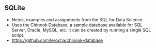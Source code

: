 ## SQLite

* Notes, examples and assignments from the SQL for Data Science.
* Uses the Chinook Database, a sample database available for SQL Server, Oracle, MySQL, etc. It can be created by running a single SQL script.
* https://github.com/lerocha/chinook-database

